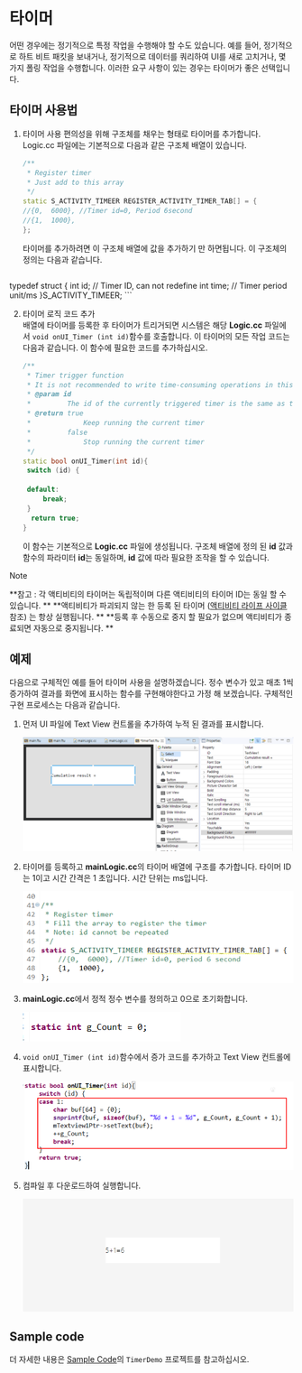 # <span id = "timer">타이머</span>
 어떤 경우에는 정기적으로 특정 작업을 수행해야 할 수도 있습니다. 예를 들어, 정기적으로 하트 비트 패킷을 보내거나, 정기적으로 데이터를 쿼리하여 UI를 새로 고치거나, 몇 가지 폴링 작업을 수행합니다. 이러한 요구 사항이 있는 경우는 타이머가 좋은 선택입니다.

## 타이머 사용법
1. 타이머 
     사용 편의성을 위해 구조체를 채우는 형태로 타이머를 추가합니다.
 Logic.cc 파일에는 기본적으로 다음과 같은 구조체 배열이 있습니다.
     
    ```c++
    /**
     * Register timer
     * Just add to this array
     */
    static S_ACTIVITY_TIMEER REGISTER_ACTIVITY_TIMER_TAB[] = {
    //{0,  6000}, //Timer id=0, Period 6second
    //{1,  1000},
    };
    ```
     타이머를 추가하려면 이 구조체 배열에 값을 추가하기 만 하면됩니다.
     이 구조체의 정의는 다음과 같습니다.
    
    ```c++
typedef struct {
int id; // Timer ID, can not redefine
int time; // Timer period unit/ms
}S_ACTIVITY_TIMEER;
    ```

2. 타이머 로직 코드 추가  
    배열에 타이머를 등록한 후 타이머가 트리거되면 시스템은 해당 **Logic.cc** 파일에서 `void onUI_Timer (int id)`함수를 호출합니다. 이 타이머의 모든 작업 코드는 다음과 같습니다. 이 함수에 필요한 코드를 추가하십시오.

   ```c++
   /**
    * Timer trigger function
    * It is not recommended to write time-consuming operations in this function, otherwise it will affect UI refresh
    * @param id
    *         The id of the currently triggered timer is the same as the id at registration
    * @return true
    *             Keep running the current timer
    *         false
    *             Stop running the current timer
    */
   static bool onUI_Timer(int id){
    switch (id) {
   
   	default:
   		break;
    }
     return true;
   }
   ```

    이 함수는 기본적으로 **Logic.cc** 파일에 생성됩니다.
    구조체 배열에 정의 된 **id** 값과 함수의 파라미터 **id**는 동일하며, **id** 값에 따라 필요한 조작을 할 수 있습니다.

> [!Note]
> **참고 : 각 액티비티의 타이머는 독립적이며 다른 액티비티의 타이머 ID는 동일 할 수 있습니다. **
> **액티비티가 파괴되지 않는 한 등록 된 타이머 ([액티비티 라이프 사이클](activity_life_cycle.md) 참조) 는 항상 실행됩니다. **
> **등록 후 수동으로 중지 할 필요가 없으며 액티비티가 종료되면 자동으로 중지됩니다. **

##  예제
 다음으로 구체적인 예를 들어 타이머 사용을 설명하겠습니다.
 정수 변수가 있고 매초 1씩 증가하여 결과를 화면에 표시하는 함수를 구현해야한다고 가정 해 보겠습니다.
 구체적인 구현 프로세스는 다음과 같습니다.

1. 먼저 UI 파일에 Text View 컨트롤을 추가하여 누적 된 결과를 표시합니다.

    ![](assets/timer/example_text.png)  
2. 타이머를 등록하고 **mainLogic.cc**의 타이머 배열에 구조를 추가합니다. 타이머 ID는 1이고 시간 간격은 1 초입니다. 시간 단위는 ms입니다.

    ![](assets/timer/example_struct.png)
    
3. **mainLogic.cc**에서 정적 정수 변수를 정의하고 0으로 초기화합니다.
   
    ![](assets/timer/example_cout.png)  
4. `void onUI_Timer (int id)`함수에서 증가 코드를 추가하고 Text View 컨트롤에 표시합니다.
   
    ![](assets/timer/example_timer.png)
5. 컴파일 후 다운로드하여 실행합니다.   
   
    ![](assets/timer/example_preview.png)  

## Sample code  
 더 자세한 내용은 [Sample Code](demo_download.md#demo_download)의 `TimerDemo` 프로젝트를 참고하십시오.

